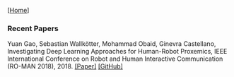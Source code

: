 [[Home](index.html)]
### Recent Papers

Yuan Gao, Sebastian Wallkötter, Mohammad Obaid, Ginevra Castellano, Investigating Deep Learning Approaches for Human-Robot Proxemics, IEEE International Conference on Robot and Human Interactive Communication (RO-MAN 2018), 2018. [[Paper]](https://arxiv.org/abs/1810.06979) [[GitHub]](https://github.com/usr-lab/PepperSocial)